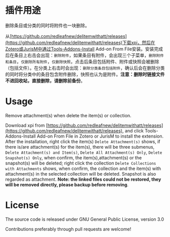 # 插件用途

删除条目或分类的同时将附件也一块删除。


从[https://github.com/redleafnew/delitemwithatt/releases](https://github.com/redleafnew/delitemwithatt/releases)下载xpi，然后在Zotero或JurisM中通过Tools-Addons-Install Add-on From File安装。安装完成后在条目上右击会出现：`删除附件`，如果条目有附件，会出现三个子菜单，`删除附件和条目`，`仅删除所有附件`，`仅删除快照`，点击后条目包括附件、附件或快照会被删除（包括文件）。在分类上右击时会出现：`删除分类条目包括附件`，确认后会在删除分类的同时将分类中的条目包含附件删除，快照也认为是附件。**注意：删除时链接文件不进回收站，直接删除，请删除前备份**。
  

# Usage

Remove attachment(s) when delete the item(s) or collection.

Download xpi from [https://github.com/redleafnew/delitemwithatt/releases](https://github.com/redleafnew/delitemwithatt/releases), and click Tools-Addons-Install Add-on From File in Zotero or JurisM to install the extension. After the installation, right click the item(s) `Delete Attachment(s)` shows, if there is/are attachment(s) for the item(s), there  will be three submenus, `Delete Attachment(s) and Item(s)`, `Delete All Attachment(s) Only`, `Delete Snapshot(s) Only`, when confirm, the item(s),attachment(s) or the snapshot(s) will be deleted;  right click the collection `Delete Collections with Attachments` shows, when confirm, the collection and the item(s) with attachment(s) in the selected collection will be deleted. Snapshot is also regarded as attachment. **Note: the linked files could not be restored, they will be removed directly, please backup before removing**.

# License
The source code is released under GNU General Public License, version 3.0

Contributions preferably through pull requests are welcome!
